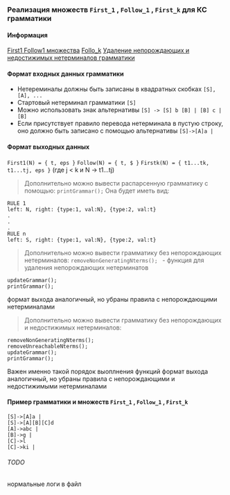 ### Реализация множеств ```First_1``` , ```Follow_1``` , ```First_k``` для КС грамматики

#### Информация
[First1 Follow1 множества](https://neerc.ifmo.ru/wiki/index.php?title=%D0%9F%D0%BE%D1%81%D1%82%D1%80%D0%BE%D0%B5%D0%BD%D0%B8%D0%B5_FIRST_%D0%B8_FOLLOW#lemmafirst1)
[Follo_k](https://github.com/TonitaN/FormalLanguageTheory/blob/main/2022/lect_tfl_8.pdf)
[Удаление непорождающих и недостижимых нетерминалов грамматики](https://neerc.ifmo.ru/wiki/index.php?title=%D0%A3%D0%B4%D0%B0%D0%BB%D0%B5%D0%BD%D0%B8%D0%B5_%D0%B1%D0%B5%D1%81%D0%BF%D0%BE%D0%BB%D0%B5%D0%B7%D0%BD%D1%8B%D1%85_%D1%81%D0%B8%D0%BC%D0%B2%D0%BE%D0%BB%D0%BE%D0%B2_%D0%B8%D0%B7_%D0%B3%D1%80%D0%B0%D0%BC%D0%BC%D0%B0%D1%82%D0%B8%D0%BA%D0%B8)

#### Формат входных данных грамматики
- Нетереминалы должны быть записаны в квадратных скобках ```[S], [A], ...```
- Стартовый нетерминал грамматики ```[S]```
- Можно использовать знак альтернативы ``` [S] -> [S] b [B] | [B] c | [B] ```
- Если присутствует правило перевода нетерминала в пустую строку, оно должно быть записано с помощью альтернативы ```[S]->[A]a |```

#### Формат выходных данных 
```First1(N) = { t, eps }```
```Follow(N) = { t, $ }```
```Firstk(N) = { t1...tk, t1...tj, eps }``` (где j < k и N -> t1...tj)
> Дополнительно можно вывести распарсенную грамматику с помощью:
``` printGrammar(); ```
Она будет иметь вид: 
``` 
RULE 1
left: N, right: {type:1, val:N}, {type:2, val:t}
.
.
.
RULE n
left: S, right: {type:1, val:N}, {type:2, val:t}
```
> Дополнительно можно вывести грамматику без непорождающих нетерминалов:
```removeNonGeneratingNterms(); ``` - функция для удаления непорождающих нетерминатов

``` 
updateGrammar();
printGrammar(); 
```
формат выхода аналогичный, но убраны правила с непорождающими нетерминалами 

> Дополнительно можно вывести грамматику без непорождающих и недостижимых нетерминалов:
```
removeNonGeneratingNterms(); 
removeUnreachableNterms(); 
updateGrammar();
printGrammar(); 
```
Важен именно такой порядок выоплнения функций
формат выхода аналогичный, но убраны правила с непорождающими  и недостижимыми нетерминалами 

#### Пример грамматики и множеств ```First_1``` , ```Follow_1``` , ```First_k```

```
[S]->[A]a |
[S]->[A][B][C]d
[A]->abc |
[B]->g |
[C]->l
[C]->ki |
```

###### TODO
нормальные логи в файл
